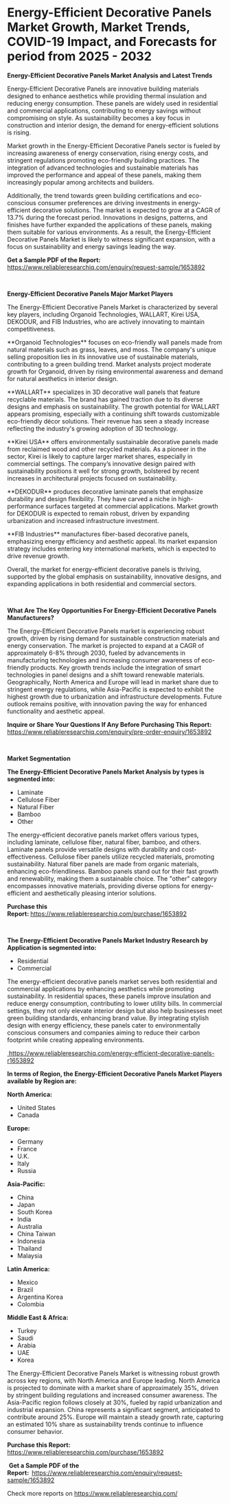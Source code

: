 <p><h1>Energy-Efficient Decorative Panels Market Growth, Market Trends, COVID-19 Impact, and Forecasts for period from 2025 - 2032</h1></p><p><strong>Energy-Efficient Decorative Panels Market Analysis and Latest Trends</strong></p>
<p><p>Energy-Efficient Decorative Panels are innovative building materials designed to enhance aesthetics while providing thermal insulation and reducing energy consumption. These panels are widely used in residential and commercial applications, contributing to energy savings without compromising on style. As sustainability becomes a key focus in construction and interior design, the demand for energy-efficient solutions is rising.</p><p>Market growth in the Energy-Efficient Decorative Panels sector is fueled by increasing awareness of energy conservation, rising energy costs, and stringent regulations promoting eco-friendly building practices. The integration of advanced technologies and sustainable materials has improved the performance and appeal of these panels, making them increasingly popular among architects and builders.</p><p>Additionally, the trend towards green building certifications and eco-conscious consumer preferences are driving investments in energy-efficient decorative solutions. The market is expected to grow at a CAGR of 13.7% during the forecast period. Innovations in designs, patterns, and finishes have further expanded the applications of these panels, making them suitable for various environments. As a result, the Energy-Efficient Decorative Panels Market is likely to witness significant expansion, with a focus on sustainability and energy savings leading the way.</p></p>
<p><strong>Get a Sample PDF of the Report:&nbsp;</strong> <a href="https://www.reliableresearchiq.com/enquiry/request-sample/1653892?utm_campaign=1144&utm_medium=2&utm_source=Github&utm_content=ia&utm_term=01022025&utm_id=energy-efficient-decorative-panels">https://www.reliableresearchiq.com/enquiry/request-sample/1653892</a></p>
<p>&nbsp;</p>
<p><strong>Energy-Efficient Decorative Panels Major Market Players</strong></p>
<p><p>The Energy-Efficient Decorative Panels Market is characterized by several key players, including Organoid Technologies, WALLART, Kirei USA, DEKODUR, and FIB Industries, who are actively innovating to maintain competitiveness.</p><p>**Organoid Technologies** focuses on eco-friendly wall panels made from natural materials such as grass, leaves, and moss. The company's unique selling proposition lies in its innovative use of sustainable materials, contributing to a green building trend. Market analysts project moderate growth for Organoid, driven by rising environmental awareness and demand for natural aesthetics in interior design.</p><p>**WALLART** specializes in 3D decorative wall panels that feature recyclable materials. The brand has gained traction due to its diverse designs and emphasis on sustainability. The growth potential for WALLART appears promising, especially with a continuing shift towards customizable eco-friendly décor solutions. Their revenue has seen a steady increase reflecting the industry's growing adoption of 3D technology.</p><p>**Kirei USA** offers environmentally sustainable decorative panels made from reclaimed wood and other recycled materials. As a pioneer in the sector, Kirei is likely to capture larger market shares, especially in commercial settings. The company’s innovative design paired with sustainability positions it well for strong growth, bolstered by recent increases in architectural projects focused on sustainability.</p><p>**DEKODUR** produces decorative laminate panels that emphasize durability and design flexibility. They have carved a niche in high-performance surfaces targeted at commercial applications. Market growth for DEKODUR is expected to remain robust, driven by expanding urbanization and increased infrastructure investment.</p><p>**FIB Industries** manufactures fiber-based decorative panels, emphasizing energy efficiency and aesthetic appeal. Its market expansion strategy includes entering key international markets, which is expected to drive revenue growth.</p><p>Overall, the market for energy-efficient decorative panels is thriving, supported by the global emphasis on sustainability, innovative designs, and expanding applications in both residential and commercial sectors.</p></p>
<p>&nbsp;</p>
<p><strong>What Are The Key Opportunities For Energy-Efficient Decorative Panels Manufacturers?</strong></p>
<p><p>The Energy-Efficient Decorative Panels market is experiencing robust growth, driven by rising demand for sustainable construction materials and energy conservation. The market is projected to expand at a CAGR of approximately 6-8% through 2030, fueled by advancements in manufacturing technologies and increasing consumer awareness of eco-friendly products. Key growth trends include the integration of smart technologies in panel designs and a shift toward renewable materials. Geographically, North America and Europe will lead in market share due to stringent energy regulations, while Asia-Pacific is expected to exhibit the highest growth due to urbanization and infrastructure developments. Future outlook remains positive, with innovation paving the way for enhanced functionality and aesthetic appeal.</p></p>
<p><strong>Inquire or Share Your Questions If Any Before Purchasing This Report:</strong> <a href="https://www.reliableresearchiq.com/enquiry/pre-order-enquiry/1653892?utm_campaign=1144&utm_medium=2&utm_source=Github&utm_content=ia&utm_term=01022025&utm_id=energy-efficient-decorative-panels">https://www.reliableresearchiq.com/enquiry/pre-order-enquiry/1653892</a></p>
<p>&nbsp;</p>
<p><strong>Market Segmentation</strong></p>
<p><strong>The Energy-Efficient Decorative Panels Market Analysis by types is segmented into:</strong></p>
<p><ul><li>Laminate</li><li>Cellulose Fiber</li><li>Natural Fiber</li><li>Bamboo</li><li>Other</li></ul></p>
<p><p>The energy-efficient decorative panels market offers various types, including laminate, cellulose fiber, natural fiber, bamboo, and others. Laminate panels provide versatile designs with durability and cost-effectiveness. Cellulose fiber panels utilize recycled materials, promoting sustainability. Natural fiber panels are made from organic materials, enhancing eco-friendliness. Bamboo panels stand out for their fast growth and renewability, making them a sustainable choice. The "other" category encompasses innovative materials, providing diverse options for energy-efficient and aesthetically pleasing interior solutions.</p></p>
<p><strong>Purchase this Report:&nbsp;</strong><a href="https://www.reliableresearchiq.com/purchase/1653892?utm_campaign=1144&utm_medium=2&utm_source=Github&utm_content=ia&utm_term=01022025&utm_id=energy-efficient-decorative-panels">https://www.reliableresearchiq.com/purchase/1653892</a></p>
<p>&nbsp;</p>
<p><strong>The Energy-Efficient Decorative Panels Market Industry Research by Application is segmented into:</strong></p>
<p><ul><li>Residential</li><li>Commercial</li></ul></p>
<p><p>The energy-efficient decorative panels market serves both residential and commercial applications by enhancing aesthetics while promoting sustainability. In residential spaces, these panels improve insulation and reduce energy consumption, contributing to lower utility bills. In commercial settings, they not only elevate interior design but also help businesses meet green building standards, enhancing brand value. By integrating stylish design with energy efficiency, these panels cater to environmentally conscious consumers and companies aiming to reduce their carbon footprint while creating appealing environments.</p></p>
<p><a href="https://www.reliableresearchiq.com/energy-efficient-decorative-panels-r1653892?utm_campaign=1144&utm_medium=2&utm_source=Github&utm_content=ia&utm_term=01022025&utm_id=energy-efficient-decorative-panels">&nbsp;https://www.reliableresearchiq.com/energy-efficient-decorative-panels-r1653892</a></p>
<p><strong>In terms of Region, the Energy-Efficient Decorative Panels Market Players available by Region are:</strong></p>
<p>
    <p> <strong> North America: </strong>
        <ul>
            <li>United States</li>
            <li>Canada</li>
        </ul>
        </p> 
    <p> <strong> Europe: </strong>
        <ul>
            <li>Germany</li>
            <li>France</li>
            <li>U.K.</li>
            <li>Italy</li>
            <li>Russia</li>
        </ul>
        </p> 
    <p> <strong> Asia-Pacific: </strong>
        <ul>
            <li>China</li>
            <li>Japan</li>
            <li>South Korea</li>
            <li>India</li>
            <li>Australia</li>
            <li>China Taiwan</li>
            <li>Indonesia</li>
            <li>Thailand</li>
            <li>Malaysia</li>
        </ul>
        </p> 
    <p> <strong> Latin America: </strong>
        <ul>
            <li>Mexico</li>
            <li>Brazil</li>
            <li>Argentina Korea</li>
            <li>Colombia</li>
        </ul>
        </p> 
    <p> <strong> Middle East & Africa: </strong>
        <ul>
            <li>Turkey</li>
            <li>Saudi</li>
            <li>Arabia</li>
            <li>UAE</li>
            <li>Korea</li>
        </ul>
    </p>
    </p>
<p><p>The Energy-Efficient Decorative Panels Market is witnessing robust growth across key regions, with North America and Europe leading. North America is projected to dominate with a market share of approximately 35%, driven by stringent building regulations and increased consumer awareness. The Asia-Pacific region follows closely at 30%, fueled by rapid urbanization and industrial expansion. China represents a significant segment, anticipated to contribute around 25%. Europe will maintain a steady growth rate, capturing an estimated 10% share as sustainability trends continue to influence consumer behavior.</p></p>
<p><strong>Purchase this Report: </strong><a href="https://www.reliableresearchiq.com/purchase/1653892?utm_campaign=1144&utm_medium=2&utm_source=Github&utm_content=ia&utm_term=01022025&utm_id=energy-efficient-decorative-panels">https://www.reliableresearchiq.com/purchase/1653892</a></p>
<p>&nbsp;<strong>Get a Sample PDF of the Report:&nbsp;&nbsp;</strong><a href="https://www.reliableresearchiq.com/enquiry/request-sample/1653892?utm_campaign=1144&utm_medium=2&utm_source=Github&utm_content=ia&utm_term=01022025&utm_id=energy-efficient-decorative-panels">https://www.reliableresearchiq.com/enquiry/request-sample/1653892</a></p>
<p><strong></strong></p>
<p>Check more reports on <a href="https://www.reliableresearchiq.com/?utm_campaign=1144&utm_medium=2&utm_source=Github&utm_content=ia&utm_term=01022025&utm_id=energy-efficient-decorative-panels">https://www.reliableresearchiq.com/</a></p>